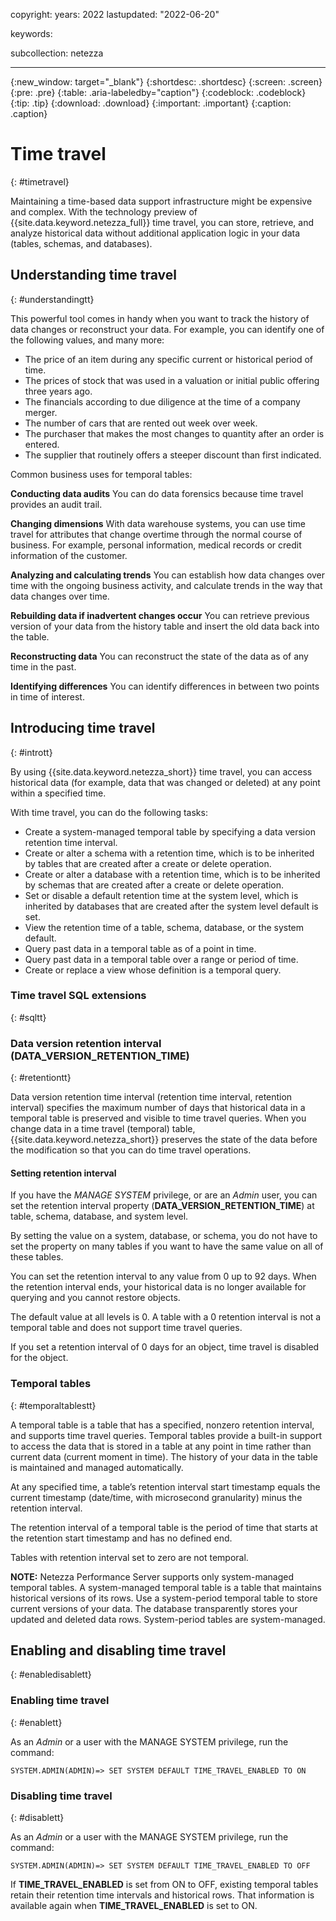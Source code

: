 copyright:
  years:  2022
lastupdated: "2022-06-20"

keywords:

subcollection: netezza

---

{:new_window: target="_blank"}
{:shortdesc: .shortdesc}
{:screen: .screen}
{:pre: .pre}
{:table: .aria-labeledby="caption"}
{:codeblock: .codeblock}
{:tip: .tip}
{:download: .download}
{:important: .important}
{:caption: .caption}

# Time travel
{: #timetravel}

Maintaining a time-based data support infrastructure might be expensive and complex.
With the technology preview of {{site.data.keyword.netezza_full}} time travel,
you can store, retrieve, and analyze historical data without additional application logic in your data (tables, schemas, and databases).

## Understanding time travel
{: #understandingtt}

This powerful tool comes in handy when you want to track the history of data changes or
reconstruct your data. For example, you can identify one of the following values, and many more:

- The price of an item during any specific current or historical period of time.
- The prices of stock that was used in a valuation or initial public offering three years ago.
- The financials according to due diligence at the time of a company merger.
- The number of cars that are rented out week over week.
- The purchaser that makes the most changes to quantity after an order is entered.
- The supplier that routinely offers a steeper discount than first indicated.


Common business uses for temporal tables:

**Conducting data audits**
You can do data forensics because time travel provides an audit trail.

**Changing dimensions**
With data warehouse systems, you can use time travel for attributes that change overtime through the normal course of business.
For example, personal information, medical records or credit information of the customer.

**Analyzing and calculating trends**
You can establish how data changes over time with the ongoing business activity,
and calculate trends in the way that data changes over time.

**Rebuilding data if inadvertent changes occur**
You can retrieve previous version of your data from the history table and insert
the old data back into the table.

**Reconstructing data**
You can reconstruct the state of the data as of any time in the past.

**Identifying differences**
You can identify differences in between two points in time of interest.

## Introducing time travel
{: #intrott}

By using {{site.data.keyword.netezza_short}} time travel, you can access historical data (for example, data that was changed or deleted) at any point within a specified time.

With time travel, you can do the following tasks:

- Create a system-managed temporal table by specifying a data version retention time interval.
- Create or alter a schema with a retention time, which is to be inherited by tables that are created after a create or delete operation.
- Create or alter a database with a retention time, which is to be inherited by schemas that are created after a create or delete operation.
- Set or disable a default retention time at the system level, which is inherited by databases that are created after the system level default is set.
- View the retention time of a table, schema, database, or the system default.
- Query past data in a temporal table as of a point in time.
- Query past data in a temporal table over a range or period of time.
- Create or replace a view whose definition is a temporal query.


### Time travel SQL extensions
{: #sqltt}

### Data version retention interval (DATA_VERSION_RETENTION_TIME)
{: #retentiontt}

Data version retention time interval (retention time interval, retention interval)
specifies the maximum number of days that historical data in a temporal table is preserved
and visible to time travel queries. When you change data in a time travel (temporal) table,
{{site.data.keyword.netezza_short}} preserves the state of the data before the modification so that you can do time travel operations.

#### Setting retention interval

 If you have the *MANAGE SYSTEM* privilege, or are an *Admin* user, you can set the retention interval property (**DATA_VERSION_RETENTION_TIME**) at table, schema, database, and system level.

By setting the value on a system, database, or schema, you do not have to set the property on many tables
if you want to have the same value on all of these tables.

You can set the retention interval to any value from 0 up to 92 days. When the retention interval ends,
your historical data is no longer available for querying and you cannot restore objects.

The default value at all levels is 0. A table with a 0 retention interval is not a temporal table
and does not support time travel queries.

If you set a retention interval of 0 days for an object, time travel is disabled for the object.

### Temporal tables
{: #temporaltablestt}

A temporal table is a table that has a specified, nonzero retention interval, and supports time travel queries.
Temporal tables provide a built-in support to access the data that is stored in a table at any point in time
rather than current data (current moment in time). The history of your data in the table is maintained and managed automatically.

At any specified time, a table’s retention interval start timestamp equals the current timestamp
(date/time, with microsecond granularity) minus the retention interval.

The retention interval of a temporal table is the period of time that starts at the retention start timestamp and has no defined end.

Tables with retention interval set to zero are not temporal.

**NOTE:** Netezza Performance Server supports only system-managed temporal tables.
A system-managed temporal table is a table that maintains historical versions of its rows.
Use a system-period temporal table to store current versions of your data.
The database transparently stores your updated and deleted data rows.
System-period tables are system-managed.

## Enabling and disabling time travel
{: #enabledisablett}

### Enabling time travel
{: #enablett}

As an *Admin* or a user with the MANAGE SYSTEM privilege, run the command:

```
SYSTEM.ADMIN(ADMIN)=> SET SYSTEM DEFAULT TIME_TRAVEL_ENABLED TO ON
```
### Disabling time travel
{: #disablett}

As an *Admin* or a user with the MANAGE SYSTEM privilege, run the command:

```
SYSTEM.ADMIN(ADMIN)=> SET SYSTEM DEFAULT TIME_TRAVEL_ENABLED TO OFF
```
If **TIME_TRAVEL_ENABLED** is set from ON to OFF, existing temporal tables retain their retention time intervals and historical rows. That information is available again when **TIME_TRAVEL_ENABLED** is set to ON.
